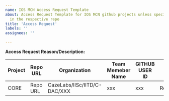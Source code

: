 ```yaml
---
name: IOS MCN Access Request Template
about: Access Request Template for IOS MCN github projects unless specified
  in the respective repo
title: 'Access Request'
labels: ''
assignees: ''

---
```


**Access Request Reason/Description:**

| Project | Repo URL | Organization |Team Memeber Name | GITHUB USER ID |Access Level |
|--|--|--|--|--|--|
| CORE | Repo URL | CazeLabs/IISc/IITD/C-DAC/XXX | xxx | xxx | Read/Write/Maintain |


<!--  Thank you for using the template and helping us to track every request

1. Please give the requested informtion completely 
2. Respctive subproject leder is the approver for the read and write acccess. If the issue is raised by the respective subproject leader then no further approval is required
3. Maintiner or above level access shall be approved by TOC-PMC  (use @skdwriting @ushapadminic )

-->




